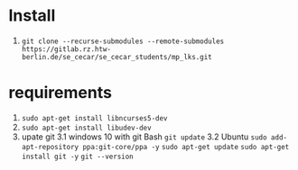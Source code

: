 # Install
1. `git clone --recurse-submodules --remote-submodules https://gitlab.rz.htw-berlin.de/se_cecar/se_cecar_students/mp_lks.git`

# requirements
1. `sudo apt-get install libncurses5-dev`
2. `sudo apt-get install libudev-dev`
3. upate git 
    3.1 windows 10 with git Bash
        `git update`
    3.2 Ubuntu
        `sudo add-apt-repository ppa:git-core/ppa -y`
        `sudo apt-get update`
        `sudo apt-get install git -y`
        `git --version`